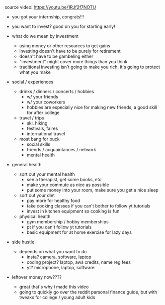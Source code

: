 source video: https://youtu.be/1RJf2f7NOTU

- you got your internship, congrats!!!
- you want to invest? good on you for starting early! 

- what do we mean by investment
    - using money or other resources to get gains 
    - investing doesn't have to be purely for retirement
    - doesn't have to be gambeling either
    - "investment" might cover more things than you think
    - traditional investing isn't going to make you rich, it's going to protect what you make

- social / experiences
    - drinks / dinners / concerts / hobbies
        - w/ your friends
        - w/ your coworkers
        - hobbies are especially nice for making new friends, a good skill for after college
    - travel / trips
        - ski, hiking
        - festivals, faires
        - international travel
    - most bang for buck
        - social skills
        - friends / acquaintances / network
        - mental health

- general health
    - sort out your mental health
        - see a therapist, get some books, etc
        - make your commute as nice as possible
        - put some money into your room, make sure you get a nice sleep
    - sort out your diet
        - pay more for healthy food
        - take cooking classes if you can't bother to follow yt tutorials
        - invest in kitchen equipment so cooking is fun
    - physical health
        - gym membership / hobby memberships
        - pt if you can't follow yt tutorials
        - basic equipment for at home exercise for lazy days

- side hustle
    - depends on what you want to do
        - insta? camera, software, laptop
        - coding project? laptop, aws credits, name reg fees
        - yt? microphone, laptop, software

- leftover money now????
    - great that's why i made this video
    - going to quickly go over the reddit personal finance guide, 
    but with tweaks for college / young adult kids
